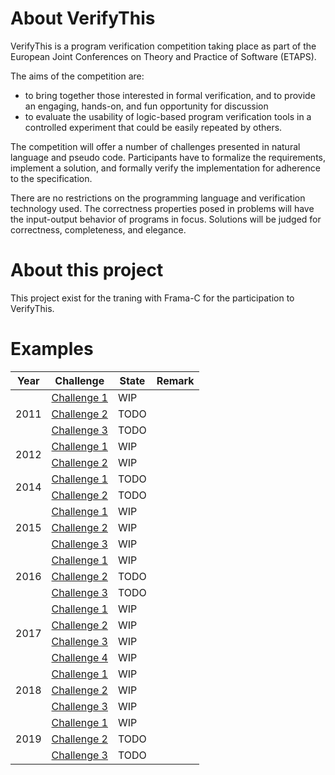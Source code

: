 # About VerifyThis

VerifyThis is a program verification competition taking place as part of the European Joint Conferences on Theory 
and Practice of Software (ETAPS).

The aims of the competition are:

- to bring together those interested in formal verification, and to provide an engaging, hands-on, and fun opportunity for discussion 
- to evaluate the usability of logic-based program verification tools in a controlled experiment that could be easily repeated by others. 

The competition will offer a number of challenges presented in natural language and pseudo code. 
Participants have to formalize the requirements, implement a solution, and formally verify the implementation for adherence to the specification. 

There are no restrictions on the programming language and verification technology used. The correctness properties posed in problems 
will have the input-output behavior of programs in focus. Solutions will be judged for correctness, completeness, and elegance. 

# About this project

This project exist for the traning with Frama-C for the participation to VerifyThis.

# Examples

<table>
    <thead>
        <tr>
            <th>Year</th>
            <th>Challenge</th>
            <th>State</th>
            <th>Remark</th>
        </tr>
    </thead>
    <tbody>
        <tr>
            <td rowspan=3>2011</td>
            <td><a href = "https://github.com/lyonel2017/VerifyThis-2017/tree/master/2011/challenge_1">Challenge 1</td>
            <td>WIP</td>
            <td></td>
        </tr>
        <tr>
            <td><a href = "https://github.com/lyonel2017/VerifyThis-2017/tree/master/2011/challenge_2">Challenge 2</td>
            <td>TODO</td>
            <td></td>
       </tr>
       <tr>
            <td><a href = "https://github.com/lyonel2017/VerifyThis-2017/tree/master/2011/challenge_3">Challenge 3</td>
            <td>TODO</td>
            <td></td>
       </tr>
       <tr>
            <td rowspan=2>2012</td>
            <td><a href = "https://github.com/lyonel2017/VerifyThis-2017/tree/master/2012/challenge_1">Challenge 1</td>
            <td>WIP</td>
            <td></td>
        </tr>
        <tr>
            <td><a href = "https://github.com/lyonel2017/VerifyThis-2017/tree/master/2012/challenge_2">Challenge 2</td>
            <td>WIP</td>
            <td></td>
        </tr>
       <tr>
            <td rowspan=2>2014</td>
            <td><a href = "https://github.com/lyonel2017/VerifyThis-2017/tree/master/2014/challenge_1">Challenge 1</td>
            <td>TODO</td>
            <td></td>
        </tr>
        <tr>
            <td><a href = "https://github.com/lyonel2017/VerifyThis-2017/tree/master/2014/challenge_2">Challenge 2</td>
            <td>TODO</td>
            <td></td>
        </tr>
        <tr>
            <td rowspan=3>2015</td>
            <td><a href = "https://github.com/lyonel2017/VerifyThis-2017/tree/master/2015/challenge_1">Challenge 1</td>
            <td>WIP</td>
            <td></td>
        </tr>
        <tr>
            <td><a href = "https://github.com/lyonel2017/VerifyThis-2015/tree/master/2019/challenge_2">Challenge 2</td>
            <td>WIP</td>
            <td></td>
        </tr>
        <tr>
            <td><a href = "https://github.com/lyonel2017/VerifyThis-2015/tree/master/2019/challenge_3">Challenge 3</td>
            <td>WIP</td>
            <td></td>
        </tr>
        <tr>
            <td rowspan=3>2016</td>
            <td><a href = "https://github.com/lyonel2017/VerifyThis-2017/tree/master/2016/challenge_1">Challenge 1</td>
            <td>WIP</td>
            <td></td>
        </tr>
        <tr>
            <td><a href = "https://github.com/lyonel2017/VerifyThis-2017/tree/master/2016/challenge_2">Challenge 2</td>
            <td> TODO</td>
            <td></td>
        </tr>
        <tr>
            <td><a href = "https://github.com/lyonel2017/VerifyThis-2017/tree/master/2016/challenge_3">Challenge 3</td>
            <td> TODO</td>
            <td></td>
        </tr>
        <tr>
            <td rowspan=4>2017</td>
            <td><a href = "https://github.com/lyonel2017/VerifyThis-2017/tree/master/2017/challenge_1">Challenge 1</td>
            <td>WIP</td>
            <td></td>
        </tr>
        <tr>
            <td><a href = "https://github.com/lyonel2017/VerifyThis-2017/tree/master/2017/challenge_2">Challenge 2</td>
            <td>WIP</td>
            <td></td>
        </tr>
        <tr>
            <td><a href = "https://github.com/lyonel2017/VerifyThis-2017/tree/master/2017/challenge_3">Challenge 3</td>
            <td>WIP</td>
            <td></td>
        </tr>
        <tr>
            <td><a href = "https://github.com/lyonel2017/VerifyThis-2017/tree/master/2017/challenge_4">Challenge 4</td>
            <td>WIP</td>
            <td></td>
        </tr>
        <tr>
            <td rowspan=3>2018</td>
            <td><a href = "https://github.com/lyonel2017/VerifyThis-2017/tree/master/2018/challenge_1">Challenge 1</td>
            <td>WIP</td>
            <td></td>
        </tr>
        <tr>
            <td><a href = "https://github.com/lyonel2017/VerifyThis-2017/tree/master/2018/challenge_2">Challenge 2</td>
            <td>WIP</td>
            <td></td>
        </tr>
        <tr>
            <td><a href = "https://github.com/lyonel2017/VerifyThis-2017/tree/master/2018/challenge_3">Challenge 3</td>
            <td>WIP</td>
            <td></td>
        </tr>
        <tr>
            <td rowspan=3>2019</td>
            <td><a href = "https://github.com/lyonel2017/VerifyThis-2017/tree/master/2019/challenge_1">Challenge 1</a></td>
            <td>WIP</td>
            <td></td>
        </tr>
        <tr>
            <td><a href = "https://github.com/lyonel2017/VerifyThis-2017/tree/master/2019/challenge_2">Challenge 2</td>
            <td> TODO</td>
            <td></td>
        </tr>
        <tr>
            <td><a href = "https://github.com/lyonel2017/VerifyThis-2017/tree/master/2019/challenge_3">Challenge 3</td>
            <td>TODO</td>
            <td></td>
        </tr>
    </tbody>
</table>

